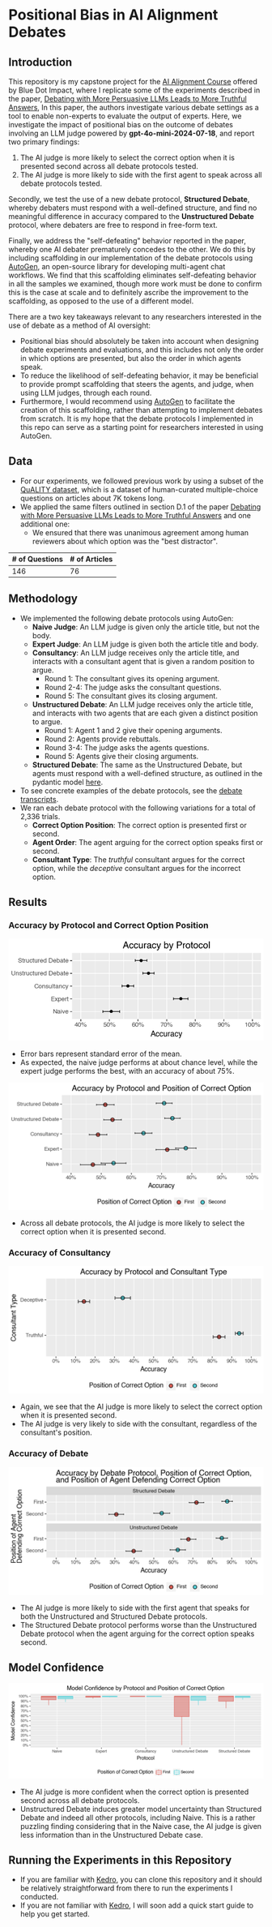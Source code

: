 # Positional Bias in AI Alignment Debates
## Introduction
This repository is my capstone project for the [AI Alignment Course](https://aisafetyfundamentals.com/alignment/) 
offered by Blue Dot Impact, where I replicate some of the experiments described in the paper,
[Debating with More Persuasive LLMs Leads to More Truthful Answers](https://arxiv.org/abs/2402.06782), 
In this paper, the authors investigate various debate settings as a tool to enable non-experts to evaluate
the output of experts. Here, we investigate the impact of positional bias on the outcome of debates involving an LLM 
judge powered by **gpt-4o-mini-2024-07-18**, and report two primary findings:

  1. The AI judge is more likely to select the correct option when it is presented second across all debate protocols tested.
  2. The AI judge is more likely to side with the first agent to speak across all debate protocols tested.

Secondly, we test the use of a new debate protocol, **Structured Debate**, whereby debaters must respond with a 
well-defined structure, and find no meaningful difference in accuracy compared to the **Unstructured Debate** protocol,
where debaters are free to respond in free-form text.

Finally, we address the "self-defeating" behavior reported in the paper, whereby one AI debater prematurely concedes 
to the other. We do this by including scaffolding in our implementation of the debate protocols using
[AutoGen](https://microsoft.github.io/autogen/stable/index.html), an open-source library for developing multi-agent 
chat workflows. We find that this scaffolding eliminates self-defeating behavior in all the samples we examined, 
though more work must be done to confirm this is the case at scale and to definitely ascribe the improvement to the
scaffolding, as opposed to the use of a different model.

There are a two key takeaways relevant to any researchers interested in the use of debate as a method of AI oversight:
  * Positional bias should absolutely be taken into account when designing debate experiments and evaluations, and this includes not only the order in which options are presented, but also the order in which agents speak.
  * To reduce the likelihood of self-defeating behavior, it may be beneficial to provide prompt scaffolding that steers the agents, and judge, when using LLM judges, through each round. 
  * Furthermore, I would recommend using [AutoGen](https://microsoft.github.io/autogen/stable/index.html) to facilitate the creation of this scaffolding, rather than attempting to implement debates from scratch.  It is my hope that the debate protocols I implemented in this repo can serve as a starting point for researchers interested in using AutoGen.

## Data
* For our experiments, we followed previous work by using a subset of the [QuALITY dataset](https://github.com/nyu-mll/quality), which is a dataset of human-curated multiple-choice questions on articles about 7K tokens long.
* We applied the same filters outlined in section D.1 of the paper [Debating with More Persuasive LLMs Leads to More Truthful Answers](https://arxiv.org/abs/2402.06782) and one additional one:
  * We ensured that there was unanimous agreement among human reviewers about which option was the "best distractor".

| # of Questions | # of Articles |
|----------------|---------------|
| 146            | 76            |

## Methodology
* We implemented the following debate protocols using AutoGen:
  * **Naive Judge**: An LLM judge is given only the article title, but not the body.
  * **Expert Judge**: An LLM judge is given both the article title and body.
  * **Consultancy**: An LLM judge receives only the article title, and interacts with a consultant agent that is given a random position to argue.
      * Round 1: The consultant gives its opening argument.
      * Round 2-4: The judge asks the consultant questions.
      * Round 5: The consultant gives its closing argument.
  * **Unstructured Debate**: An LLM judge receives only the article title, and interacts with two agents that are each given a distinct position to argue.
      * Round 1: Agent 1 and 2 give their opening arguments.
      * Round 2: Agents provide rebuttals.
      * Round 3-4: The judge asks the agents questions.
      * Round 5: Agents give their closing arguments.
  * **Structured Debate**: The same as the Unstructured Debate, but agents must respond with a well-defined structure, as outlined in the pydantic model [here](debate-for-ai-alignment/src/debate_for_ai_alignment/pipelines/debate/structured_debate/models.py).
* To see concrete examples of the debate protocols, see the [debate transcripts](https://quality-data-debate-app.onrender.com/).
* We ran each debate protocol with the following variations for a total of 2,336 trials.
  * **Correct Option Position**: The correct option is presented first or second.
  * **Agent Order**: The agent arguing for the correct option speaks first or second.
  * **Consultant Type**: The _truthful_ consultant argues for the correct option, while the _deceptive_ consultant argues for the incorrect option.

## Results
### Accuracy by Protocol and Correct Option Position
![accuracy_by_protocol](debate-for-ai-alignment/docs/accuracy_by_protocol.png)

* Error bars represent standard error of the mean.
* As expected, the naive judge performs at about chance level, while the expert judge performs the best, with an accuracy of about 75%.

![accuracy_by_protocol_and_correct_option_position.png](debate-for-ai-alignment/docs/accuracy_by_protocol_and_correct_option_position.png)

* Across all debate protocols, the AI judge is more likely to select the correct option when it is presented second.

### Accuracy of Consultancy

![accuracy_of_consultancy.png](debate-for-ai-alignment/docs/accuracy_of_consultancy.png)

* Again, we see that the AI judge is more likely to select the correct option when it is presented second.
* The AI judge is very likely to side with the consultant, regardless of the consultant's position.

### Accuracy of Debate

![accuracy_of_debate.png](debate-for-ai-alignment/docs/accuracy_of_debate.png)

* The AI judge is more likely to side with the first agent that speaks for both the Unstructured and Structured Debate protocols.
* The Structured Debate protocol performs worse than the Unstructured Debate protocol when the agent arguing for the correct option speaks second.

## Model Confidence

![model_confidence_by_correct_option_position.png](debate-for-ai-alignment/docs/model_confidence_by_correct_option_position.png)

* The AI judge is more confident when the correct option is presented second across all debate protocols.
* Unstructured Debate induces greater model uncertainty than Structured Debate and indeed all other protocols, including Naive. This is a rather puzzling finding considering that in the Naive case, the AI judge is given less information than in the Unstructured Debate case.

## Running the Experiments in this Repository
* If you are familiar with [Kedro](https://kedro.org/), you can clone this repository and it should be relatively straightforward from there to run the experiments I conducted.
* If you are not familiar with [Kedro](https://kedro.org/), I will soon add a quick start guide to help you get started.
